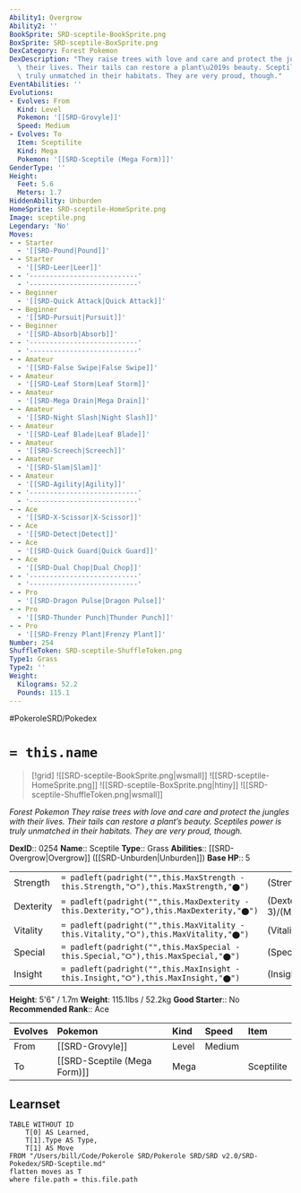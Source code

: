 ```yaml
---
Ability1: Overgrow
Ability2: ''
BookSprite: SRD-sceptile-BookSprite.png
BoxSprite: SRD-sceptile-BoxSprite.png
DexCategory: Forest Pokemon
DexDescription: "They raise trees with love and care and protect the jungles with\
  \ their lives. Their tails can restore a plant\u2019s beauty. Sceptiles power is\
  \ truly unmatched in their habitats. They are very proud, though."
EventAbilities: ''
Evolutions:
- Evolves: From
  Kind: Level
  Pokemon: '[[SRD-Grovyle]]'
  Speed: Medium
- Evolves: To
  Item: Sceptilite
  Kind: Mega
  Pokemon: '[[SRD-Sceptile (Mega Form)]]'
GenderType: ''
Height:
  Feet: 5.6
  Meters: 1.7
HiddenAbility: Unburden
HomeSprite: SRD-sceptile-HomeSprite.png
Image: sceptile.png
Legendary: 'No'
Moves:
- - Starter
  - '[[SRD-Pound|Pound]]'
- - Starter
  - '[[SRD-Leer|Leer]]'
- - '---------------------------'
  - '---------------------------'
- - Beginner
  - '[[SRD-Quick Attack|Quick Attack]]'
- - Beginner
  - '[[SRD-Pursuit|Pursuit]]'
- - Beginner
  - '[[SRD-Absorb|Absorb]]'
- - '---------------------------'
  - '---------------------------'
- - Amateur
  - '[[SRD-False Swipe|False Swipe]]'
- - Amateur
  - '[[SRD-Leaf Storm|Leaf Storm]]'
- - Amateur
  - '[[SRD-Mega Drain|Mega Drain]]'
- - Amateur
  - '[[SRD-Night Slash|Night Slash]]'
- - Amateur
  - '[[SRD-Leaf Blade|Leaf Blade]]'
- - Amateur
  - '[[SRD-Screech|Screech]]'
- - Amateur
  - '[[SRD-Slam|Slam]]'
- - Amateur
  - '[[SRD-Agility|Agility]]'
- - '---------------------------'
  - '---------------------------'
- - Ace
  - '[[SRD-X-Scissor|X-Scissor]]'
- - Ace
  - '[[SRD-Detect|Detect]]'
- - Ace
  - '[[SRD-Quick Guard|Quick Guard]]'
- - Ace
  - '[[SRD-Dual Chop|Dual Chop]]'
- - '---------------------------'
  - '---------------------------'
- - Pro
  - '[[SRD-Dragon Pulse|Dragon Pulse]]'
- - Pro
  - '[[SRD-Thunder Punch|Thunder Punch]]'
- - Pro
  - '[[SRD-Frenzy Plant|Frenzy Plant]]'
Number: 254
ShuffleToken: SRD-sceptile-ShuffleToken.png
Type1: Grass
Type2: ''
Weight:
  Kilograms: 52.2
  Pounds: 115.1
---
```


#PokeroleSRD/Pokedex

# `= this.name`

> [!grid]
> ![[SRD-sceptile-BookSprite.png|wsmall]]
> ![[SRD-sceptile-HomeSprite.png]]
> ![[SRD-sceptile-BoxSprite.png|htiny]]
> ![[SRD-sceptile-ShuffleToken.png|wsmall]]


*Forest Pokemon*
*They raise trees with love and care and protect the jungles with their lives. Their tails can restore a plant’s beauty. Sceptiles power is truly unmatched in their habitats. They are very proud, though.*

**DexID**:: 0254
**Name**:: Sceptile
**Type**:: Grass
**Abilities**:: [[SRD-Overgrow|Overgrow]] ([[SRD-Unburden|Unburden]])
**Base HP**:: 5

|           |                                                                                        |                                          |
| --------- | -------------------------------------------------------------------------------------- | ---------------------------------------- |
| Strength  | `= padleft(padright("",this.MaxStrength - this.Strength,"⭘"),this.MaxStrength,"⬤")`    | (Strength::2)/(MaxStrength::5)   |
| Dexterity | `= padleft(padright("",this.MaxDexterity - this.Dexterity,"⭘"),this.MaxDexterity,"⬤")` | (Dexterity:: 3)/(MaxDexterity::7) |
| Vitality  | `= padleft(padright("",this.MaxVitality - this.Vitality,"⭘"),this.MaxVitality,"⬤")`    | (Vitality::2)/(MaxVitality::4)   |
| Special   | `= padleft(padright("",this.MaxSpecial - this.Special,"⭘"),this.MaxSpecial,"⬤")`       | (Special::3)/(MaxSpecial::6)     |
| Insight   | `= padleft(padright("",this.MaxInsight - this.Insight,"⭘"),this.MaxInsight,"⬤")`       | (Insight::2)/(MaxInsight::5)     |

**Height**: 5'6" / 1.7m
**Weight**: 115.1lbs / 52.2kg
**Good Starter**:: No
**Recommended Rank**:: Ace

| Evolves   | Pokemon                      | Kind   | Speed   | Item       |
|:----------|:-----------------------------|:-------|:--------|:-----------|
| From      | [[SRD-Grovyle]]              | Level  | Medium  |            |
| To        | [[SRD-Sceptile (Mega Form)]] | Mega   |         | Sceptilite |

## Learnset

```dataview
TABLE WITHOUT ID
    T[0] AS Learned,
    T[1].Type AS Type,
    T[1] AS Move
FROM "/Users/bill/Code/Pokerole SRD/Pokerole SRD/SRD v2.0/SRD-Pokedex/SRD-Sceptile.md"
flatten moves as T
where file.path = this.file.path
```
